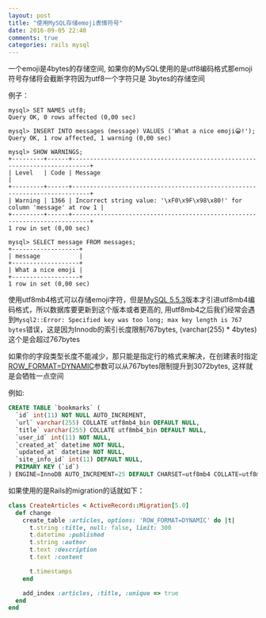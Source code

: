 ```yaml
---
layout: post
title: "使用MySQL存储emoji表情符号"
date: 2016-09-05 22:40
comments: true
categories: rails mysql
---
```

一个emoji是4bytes的存储空间, 如果你的MySQL使用的是utf8编码格式那emoji符号存储将会截断字符因为utf8一个字符只是
3bytes的存储空间

例子：

```
mysql> SET NAMES utf8;
Query OK, 0 rows affected (0,00 sec)

mysql> INSERT INTO messages (message) VALUES ('What a nice emoji😀!');
Query OK, 1 row affected, 1 warning (0,00 sec)

mysql> SHOW WARNINGS;
+---------+------+---------------------------------------------------------------------------+
| Level   | Code | Message                                                                   |
+---------+------+---------------------------------------------------------------------------+
| Warning | 1366 | Incorrect string value: '\xF0\x9F\x98\x80!' for column 'message' at row 1 |
+---------+------+---------------------------------------------------------------------------+
1 row in set (0,00 sec)

mysql> SELECT message FROM messages;
+-------------------+
| message           |
+-------------------+
| What a nice emoji |
+-------------------+
1 row in set (0,00 sec)
```

使用utf8mb4格式可以存储emoji字符，但是[MySQL 5.5.3](https://dev.mysql.com/doc/relnotes/mysql/5.5/en/news-5-5-3.html)版本才引进utf8mb4编码格式，所以数据库要更新到这个版本或者更高的, 用utf8mb4之后我们经常会遇到``Mysql2::Error: Specified key was too long; max key length is 767 bytes``错误，这是因为Innodb的索引长度限制767bytes, (varchar(255) * 4bytes)这个是会超过767bytes


如果你的字段类型长度不能减少，那只能是指定行的格式来解决，在创建表时指定[ROW_FORMAT=DYNAMIC](http://dev.mysql.com/doc/refman/5.6/en/innodb-parameters.html#sysvar_innodb_large_prefix)参数可以从767bytes限制提升到3072bytes, 这样就是会牺牲一点空间

例如:

```sql
CREATE TABLE `bookmarks` (
  `id` int(11) NOT NULL AUTO_INCREMENT,
  `url` varchar(255) COLLATE utf8mb4_bin DEFAULT NULL,
  `title` varchar(255) COLLATE utf8mb4_bin DEFAULT NULL,
  `user_id` int(11) NOT NULL,
  `created_at` datetime NOT NULL,
  `updated_at` datetime NOT NULL,
  `site_info_id` int(11) DEFAULT NULL,
  PRIMARY KEY (`id`)
) ENGINE=InnoDB AUTO_INCREMENT=25 DEFAULT CHARSET=utf8mb4 COLLATE=utf8mb4_bin ROW_FORMAT=DYNAMIC
```


如果使用的是Rails的migration的话就如下：

```ruby
class CreateArticles < ActiveRecord::Migration[5.0]
  def change
    create_table :articles, options: 'ROW_FORMAT=DYNAMIC' do |t|
      t.string :title, null: false, limit: 300
      t.datetime :published
      t.string :author
      t.text :description
      t.text :content

      t.timestamps
    end

    add_index :articles, :title, :unique => true
  end
end
```



